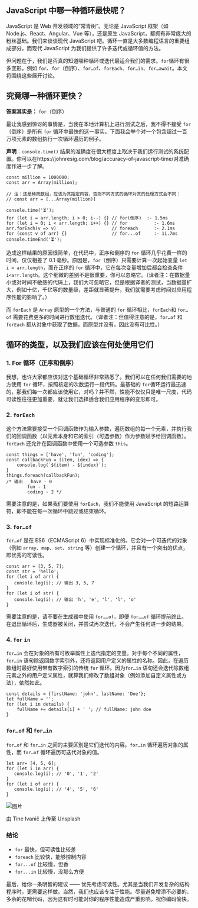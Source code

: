 ## JavaScript 中哪一种循环最快呢？

JavaScript 是 Web 开发领域的“常青树”。无论是 JavaScript 框架（如 Node.js、React、Angular、Vue 等），还是原生 JavaScript，都拥有非常庞大的粉丝基础。我们来谈谈现代 JavaScript 吧。循环一直是大多数编程语言的重要组成部分，而现代 JavaScript 为我们提供了许多迭代或循环值的方法。

但问题在于，我们是否真的知道哪种循环或迭代最适合我们的需求。`for`循环有很多变形，例如 `for`、`for`（倒序）、`for…of`、`forEach`、`for…in`、`for…await`。本文将围绕这些展开讨论。

## **究竟哪一种循环更快？**

**答案其实是：** `for`（倒序）

最让我感到惊讶的事情是，当我在本地计算机上进行测试之后，我不得不接受 `for`（倒序）是所有 `for` 循环中最快的这一事实。下面我会举个对一个包含超过一百万项元素的数组执行一次循环遍历的例子。

**声明**：`console.time()` 结果的准确度在很大程度上取决于我们运行测试的系统配置。你可以在https://johnresig.com/blog/accuracy-of-javascript-time/对准确度作进一步了解。

```
const million = 1000000; 
const arr = Array(million);

// 注：这是稀疏数组，应该为其指定内容，否则不同方式的循环对其的处理方式会不同：
// const arr = [...Array(million)]

console.time('⏳');
for (let i = arr.length; i > 0; i--) {} // for(倒序)  :- 1.5ms
for (let i = 0; i < arr.length; i++) {} // for          :- 1.6ms
arr.forEach(v => v)                     // foreach      :- 2.1ms
for (const v of arr) {}                 // for...of     :- 11.7ms
console.timeEnd('⏳');
```

造成这样结果的原因很简单，在代码中，正序和倒序的 `for` 循环几乎花费一样的时间，仅仅相差了 0.1 毫秒。原因是，`for`（倒序）只需要计算一次起始变量 `let i = arr.length`，而在正序的 `for` 循环中，它在每次变量增加后都会检查条件 `i<arr.length`。这个细微的差别不是很重要，你可以忽略它。（译者注：在数据量小或对时间不敏感的代码上，我们大可忽略它，但是根据译者的测试，当数据量扩大，例如十亿，千亿等的数量级，差距就显著提升，我们就需要考虑时间对应用程序性能的影响了。）

而 `forEach` 是 `Array` 原型的一个方法，与普通的 `for` 循环相比，`forEach`和 `for…of` 需要花费更多的时间进行数组迭代。（译者注：但值得注意的是，`for…of` 和 `forEach` 都从对象中获取了数据，而原型并没有，因此没有可比性。）

## **循环的类型，以及我们应该在何处使用它们**

### **1. For 循环（正序和倒序）**

我想，也许大家都应该对这个基础循环非常熟悉了。我们可以在任何我们需要的地方使用 `for` 循环，按照核定的次数运行一段代码。最基础的 `for`循环运行最迅速的，那我们每一次都应该使用它，对吗？并不然，性能不仅仅只是唯一尺度，代码可读性往往更加重要，就让我们选择适合我们应用程序的变形即可。

### **2. `forEach`**

这个方法需要接受一个回调函数作为输入参数，遍历数组的每一个元素，并执行我们的回调函数（以元素本身和它的索引（可选参数）作为参数赋予给回调函数）。`forEach` 还允许在回调函数中使用一个可选参数 `this`。

```
const things = ['have', 'fun', 'coding'];
const callbackFun = (item, idex) => {
    console.log(`${item} - ${index}`);
}
things.foreach(callbackFun); 
/* 输出   have - 0
        fun - 1
        coding - 2 */
```

需要注意的是，如果我们要使用 `forEach`，我们不能使用 JavaScript 的短路运算符，即不能在每一次循环中跳过或结束循环。

### **3. `for…of`**

`for…of` 是在 ES6（ECMAScript 6）中实现标准化的。它会对一个可迭代的对象（例如 `array`、`map`、`set`、`string` 等）创建一个循环，并且有一个突出的优点，即优秀的可读性。

```
const arr = [3, 5, 7];
const str = 'hello';
for (let i of arr) {
   console.log(i); // 输出 3, 5, 7
}
for (let i of str) {
   console.log(i); // 输出 'h', 'e', 'l', 'l', 'o'
}
```

需要注意的是，请不要在生成器中使用 `for……of`，即便 `for……of` 循环提前终止。在退出循环后，生成器被关闭，并尝试再次迭代，不会产生任何进一步的结果。

### **4. `for` `in`**

`for…in` 会在对象的所有可枚举属性上迭代指定的变量。对于每个不同的属性，`for…in` 语句除返回数字索引外，还将返回用户定义的属性的名称。因此，在遍历数组时最好使用带有数字索引的传统 `for` 循环。因为`for…in` 语句还会迭代除数组元素之外的用户定义属性，就算我们修改了数组对象（例如添加自定义属性或方法），依然如此。

```
const details = {firstName: 'john', lastName: 'Doe'};
let fullName = '';
for (let i in details) {
    fullName += details[i] + ' '; // fullName: john doe
}
```

### `for…of` 和 `for…in`

`for…of` 和 `for…in` 之间的主要区别是它们迭代的内容。`for…in` 循环遍历对象的属性，而 `for…of` 循环遍历可迭代对象的值。

```
let arr= [4, 5, 6];
for (let i in arr) {
   console.log(i); // '0', '1', '2'
}
for (let i of arr) {
   console.log(i); // '4', '5', '6'
}
```

![图片](https://mmbiz.qpic.cn/mmbiz_jpg/zPh0erYjkib2XsLZoPd59DHP96Bt3mjusic3tFqbN1r8rCzhzSjMibicpIZ4C95vyGKfMNy4sYvLKX1BlZWKQbB21A/640?wx_fmt=jpeg&tp=webp&wxfrom=5&wx_lazy=1&wx_co=1)

由 Tine Ivanič 上传至 Unsplash

### **结论**

- `for` 最快，但可读性比较差
- `foreach` 比较快，能够控制内容
- `for...of` 比较慢，但香
- `for...in` 比较慢，没那么方便

最后，给你一条明智的建议 —— 优先考虑可读性。尤其是当我们开发复杂的结构程序时，更需要这样做。当然，我们也应该专注于性能。尽量避免增添不必要的、多余的花哨代码，因为这有时可能对你的程序性能造成严重影响。祝你编码愉快。

 

 